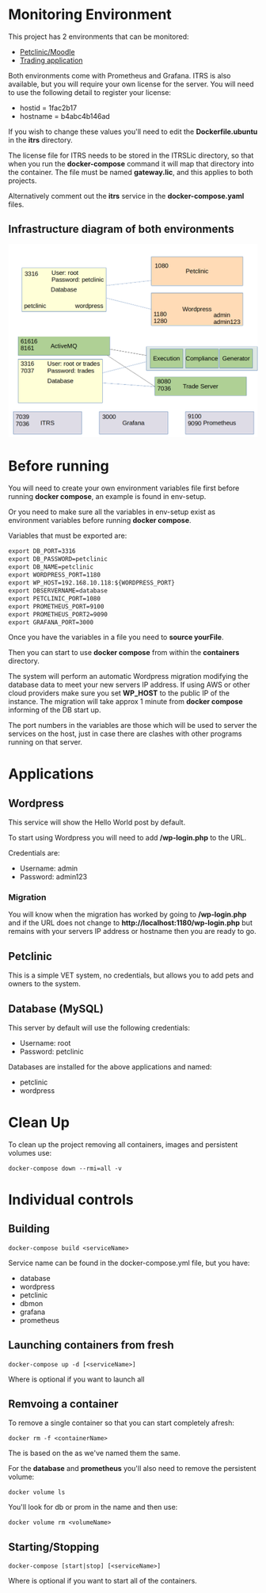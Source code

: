 # Monitoring Environment

This project has 2 environments that can be monitored:

* [Petclinic/Moodle](containers/README.md)
* [Trading application](tradeapp/README.md)

Both environments come with Prometheus and Grafana.
ITRS is also available, but you will require your own license for the server.  You will need to use the following detail to register your license:

* hostid = 1fac2b17
* hostname = b4abc4b146ad

If you wish to change these values you'll need to edit the **Dockerfile.ubuntu** in the **itrs** directory.

The license file for ITRS needs to be stored in the ITRSLic directory, so that when you run the **docker-compose** command it will map that directory into the container.  The file must be named **gateway.lic**, and this applies to both projects.

Alternatively comment out the **itrs** service in the **docker-compose.yaml** files.

## Infrastructure diagram of both environments

![Infrastructure Diagram](infradiagram-docker.png)

# Before running

You will need to create your own environment variables file first before running **docker compose**, an example is found in env-setup.

Or you need to make sure all the variables in env-setup exist as environment variables before running **docker compose**.

Variables that must be exported are:
```
export DB_PORT=3316
export DB_PASSWORD=petclinic
export DB_NAME=petclinic
export WORDPRESS_PORT=1180
export WP_HOST=192.168.10.118:${WORDPRESS_PORT}
export DBSERVERNAME=database
export PETCLINIC_PORT=1080
export PROMETHEUS_PORT=9100
export PROMETHEUS_PORT2=9090
export GRAFANA_PORT=3000
```

Once you have the variables in a file you need to **source yourFile**.

Then you can start to use **docker compose** from within the **containers** directory.

The system will perform an automatic Wordpress migration modifying the database data to meet your new servers IP address.  If using AWS or other cloud providers make sure you set **WP_HOST** to the public IP of the instance.  The migration will take approx 1 minute from **docker compose** informing of the DB start up.

The port numbers in the variables are those which will be used to server the services on the host, just in case there are clashes with other programs running on that server.

# Applications

## Wordpress

This service will show the Hello World post by default.

To start using Wordpress you will need to add **/wp-login.php** to the URL.

Credentials are:
* Username: admin
* Password: admin123

### Migration

You will know when the migration has worked by going to **/wp-login.php** and if the URL does not change to **http://localhost:1180/wp-login.php** but remains with your servers IP address or hostname then you are ready to go.

## Petclinic

This is a simple VET system, no credentials, but allows you to add pets and owners to the system.

## Database (MySQL)

This server by default will use the following credentials:
* Username: root
* Password: petclinic

Databases are installed for the above applications and named:
* petclinic
* wordpress

# Clean Up

To clean up the project removing all containers, images and persistent volumes use:

```
docker-compose down --rmi=all -v
```

# Individual controls

## Building

```
docker-compose build <serviceName>
```

Service name can be found in the docker-compose.yml file, but you have:
* database
* wordpress
* petclinic
* dbmon
* grafana
* prometheus

## Launching containers from fresh

```
docker-compose up -d [<serviceName>]
```

Where <serviceName> is optional if you want to launch all

## Remvoing a container

To remove a single container so that you can start completely afresh:

```
docker rm -f <containerName>
```

The <containerName> is based on the <serviceName> as we've named them the same.

For the **database** and **prometheus** you'll also need to remove the persistent volume:

```
docker volume ls
```

You'll look for db or prom in the name and then use:

```
docker volume rm <volumeName>
```

## Starting/Stopping

```
docker-compose [start|stop] [<serviceName>]
```

Where <serviceName> is optional if you want to start all of the containers.